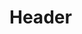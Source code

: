 <!-- TITLE: Claw Frenzy -->
<!-- SUBTITLE: Executes a frenzied claw strike, lashing at your target's weak points, dealing damage initially and over a period of time. -->

# Header